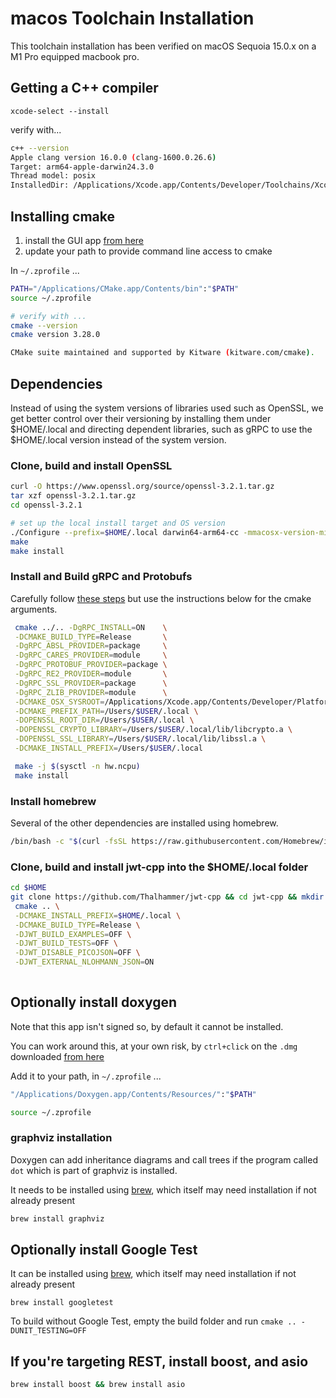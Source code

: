 # macos Toolchain Installation

This toolchain installation has been verified on macOS Sequoia 15.0.x
on a M1 Pro equipped macbook pro.

## Getting a C++ compiler

`xcode-select --install`

verify with...

```bash
c++ --version
Apple clang version 16.0.0 (clang-1600.0.26.6)
Target: arm64-apple-darwin24.3.0
Thread model: posix
InstalledDir: /Applications/Xcode.app/Contents/Developer/Toolchains/XcodeDefault.xctoolchain/usr/bin
```

## Installing cmake

1. install the GUI app [from here](https://cmake.org/download/)
2. update your path to provide command line access to cmake

In `~/.zprofile` ...

```bash
PATH="/Applications/CMake.app/Contents/bin":"$PATH"
source ~/.zprofile

# verify with ...
cmake --version
cmake version 3.28.0

CMake suite maintained and supported by Kitware (kitware.com/cmake).
```

## Dependencies

Instead of using the system versions of libraries used such as OpenSSL, we get better control over their versioning by installing them under $HOME/.local and directing dependent libraries, such as gRPC to use the $HOME/.local version instead of the system version.

### Clone, build and install OpenSSL

```bash
curl -O https://www.openssl.org/source/openssl-3.2.1.tar.gz
tar xzf openssl-3.2.1.tar.gz
cd openssl-3.2.1

# set up the local install target and OS version
./Configure --prefix=$HOME/.local darwin64-arm64-cc -mmacosx-version-min=15.0
make
make install
```

### Install and Build gRPC and Protobufs

Carefully follow [these steps](https://grpc.io/docs/languages/cpp/quickstart/) but use the instructions below for the cmake arguments.

```bash
 cmake ../.. -DgRPC_INSTALL=ON    \
 -DCMAKE_BUILD_TYPE=Release       \
 -DgRPC_ABSL_PROVIDER=package     \
 -DgRPC_CARES_PROVIDER=module     \
 -DgRPC_PROTOBUF_PROVIDER=package \
 -DgRPC_RE2_PROVIDER=module       \
 -DgRPC_SSL_PROVIDER=package      \
 -DgRPC_ZLIB_PROVIDER=module      \
 -DCMAKE_OSX_SYSROOT=/Applications/Xcode.app/Contents/Developer/Platforms/MacOSX.platform/Developer/SDKs/MacOSX.sdk \
 -DCMAKE_PREFIX_PATH=/Users/$USER/.local \
 -DOPENSSL_ROOT_DIR=/Users/$USER/.local \
 -DOPENSSL_CRYPTO_LIBRARY=/Users/$USER/.local/lib/libcrypto.a \
 -DOPENSSL_SSL_LIBRARY=/Users/$USER/.local/lib/libssl.a \
 -DCMAKE_INSTALL_PREFIX=/Users/$USER/.local

 make -j $(sysctl -n hw.ncpu)
 make install
```



### Install homebrew

Several of the other dependencies are installed using homebrew.

```bash
/bin/bash -c "$(curl -fsSL https://raw.githubusercontent.com/Homebrew/install/HEAD/install.sh)"
```


### Clone, build and install jwt-cpp into the $HOME/.local folder

```bash
cd $HOME
git clone https://github.com/Thalhammer/jwt-cpp && cd jwt-cpp && mkdir build && cd build
 cmake .. \
 -DCMAKE_INSTALL_PREFIX=$HOME/.local \
 -DCMAKE_BUILD_TYPE=Release \
 -DJWT_BUILD_EXAMPLES=OFF \
 -DJWT_BUILD_TESTS=OFF \
 -DJWT_DISABLE_PICOJSON=OFF \
 -DJWT_EXTERNAL_NLOHMANN_JSON=ON
 
```

## Optionally install doxygen

Note that this app isn't signed so, by default it cannot be installed.

You can work around this, at your own risk, by `ctrl+click` on the `.dmg` downloaded [from here](https://www.doxygen.nl/files/Doxygen-1.9.6.dmg)

Add it to your path, in `~/.zprofile` ...

```bash
"/Applications/Doxygen.app/Contents/Resources/":"$PATH"
```

```bash
source ~/.zprofile
```

### graphviz installation

Doxygen can add inheritance diagrams and call trees if the program called `dot`
which is part of graphviz is installed.

It needs to be installed using [brew](https://docs.brew.sh/Installation),
which itself may need installation if not already present

```bash
brew install graphviz
```
## Optionally install Google Test

It can be installed using [brew](https://docs.brew.sh/Installation),
which itself may need installation if not already present

`brew install googletest`

To build without Google Test, empty the build folder and run
`cmake .. -DUNIT_TESTING=OFF`

## If you're targeting REST, install boost, and asio

```bash
brew install boost && brew install asio
```